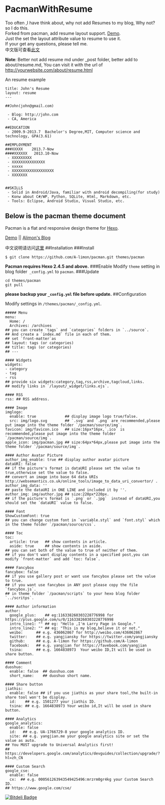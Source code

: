 # PacmanWithResume
Too often ,I have think about, why not add Resumes to my blog, Why not? so I do this.  
Forked from pacman, add resume layout support. [Demo](http://waylife.github.io/about/resume-en.html).    
Just the set the layout attribute value to resume to use it.   
If your get any questions, please tell me.   
中文版可查看[此文](http://waylife.github.io/2015/01/02/add-resume-type-to-hexo-under-pacman-theme/)

**Note**: Better not add resume md under _post folder, better add to about/resume.md, You can visit it with the url of http://yourwebsite.com/about/resume.html     
  
An resume example 

```
title: John's Resume  
layout: resume
---

##John(john@gmail.com)

 - Blog: http://john.com
 - CA, America

##EDUCATION
 - 2009.9-2013.7  Bachelor's Degree,MIT, Computer science and technology, GPA(3.61)

##EMPLOYMENT
###XXXXX    2013.7-Now
####XXXXXX   2013.10-Now
 - XXXXXXXXX
 - XXXXXXXXXXXXXXX
 - xxxxx
 - XXXXXXXXXXXXXXXXXXX
 - XXXXXXX


##SKILLS
 - Solid in Android/Java, familiar with android decompiling(for study)
 - Konw about C#/WP, Python, SQLite, Html, Markdown, etc.
 - Tools: Eclipse, Android Studio, Visual Studio, etc.

```
Below is the pacman theme document 
---

Pacman is a flat and responsive design theme for [Hexo](http://hexo.io).

[Demo](http://A-limon.github.io/pacman) || [Alimon's Blog](http://yangjian.me)

中文说明请访问[这里](http://A-limon.github.io/pacman/hello/introducing-pacman-theme/)
##Installation
###Install
```
$ git clone https://github.com/A-limon/pacman.git themes/pacman
```
**Pacman requires Hexo 2.4.5 and above.** 
###Enable
Modify `theme` setting in blog folder` _config.yml` to `pacman`.
###Update
```
cd themes/pacman
git pull
```
**please backup your `_config.yml` file before update.** 
##Configuration

Modify settings in  `/themes/pacman/_config.yml`.

```
##### Menu
menu:
  Home: /
  Archives: /archives
## you can create `tags` and `categories` folders in `../source`.
## And create a `index.md` file in each of them.
## set `front-matter`as
## layout: tags (or categories)
## title: tags (or categories)
## ---

#### Widgets
widgets: 
- category
- tag
- rss
## provide six widgets:category,tag,rss,archive,tagcloud,links.
## modify links in `/layout/_widget/links.ejs`.

#### RSS
rss: ## RSS address.

#### Image
imglogo:
  enable: true             ## display image logo true/false.
  src: img/logo.svg        ## `.svg` and `.png` are recommended,please put image into the theme folder `/pacman/source/img`.
favicon: img/favicon.ico   ## size:16px*16px,`.ico` is recommended,please put image into the theme folder `/pacman/source/img`.     
apple_icon: img/pacman.jpg ## size:64px*64px,please put image into the theme folder `/pacman/source/img`.

#### Author Avatar Picture
author_img_enable: true ## display author avatar picture
dataURI: false
## if the picture's format is dataURI please set the value to true,otherwise set the value to false.
## convert an image into base 64 data URIs http://websemantics.co.uk/online_tools/image_to_data_uri_convertor/ .
author_img_data: ''
## paste the dataURI in ONE LINE and included it by ''.
author_img: img/author.jpg ## size:220px*220px.
## if the picture's format is `.png` or `.jpg`  instead of dataURI,you should set the `dataURI` value to false.

#### Font
ShowCustomFont: true  
## you can change custom font in `variable.styl` and `font.styl` which in the theme folder `/pacman/source/css`.

#### Toc
toc:
  article: true   ## show contents in article.
  aside: true     ## show contents in aside.
## you can set both of the value to true of neither of them.
## if you don't want display contents in a specified post,you can modify `front-matter` and add `toc: false`.

#### Fancybox
fancybox: false 
## if you use gallery post or want use fancybox please set the value to true.
## if you want use fancybox in ANY post please copy the file `fancybox.js`.
## in theme folder `/pacman/scripts` to your hexo blog folder `../scritps`.

#### Author information
author:
  google_plus:    ## eg:116338260303228776998 for https://plus.google.com/u/0/116338260303228776998
  intro_line1: "" ## eg: "Hello ,I'm Larry Page in Google."
  intro_line2: "" ## eg: "This is my blog,believe it or not."
  weibo:      ## e.g. 436062867 for http://weibo.com/436062867
  twitter:    ## e.g. yangjiansky for https://twitter.com/yangjiansky
  github:     ## e.g. A-limon for https://github.com/A-limon
  facebook:   ## e.g. yangjian for https://favebook.com/yangjian
  tsina:      ## e.g. 1664838973  Your weibo ID,It will be used in share button.

#### Comment
duoshuo: 
  enable: false  ## duoshuo.com
  short_name:    ## duoshuo short name.

#### Share button
jiathis:
  enable: false ## if you use jiathis as your share tool,the built-in share tool won't be display.
  id:    ## e.g. 1501277 your jiathis ID. 
  tsina: ## e.g. 1664838973 Your weibo id,It will be used in share button.

#### Analytics
google_analytics:
  enable: false
  id:   ## e.g. UA-1766729-8 your google analytics ID.
  site: ## e.g. yangjian.me your google analytics site or set the value as auto.
## You MUST upgrade to Universal Analytics first!
## https://developers.google.com/analytics/devguides/collection/upgrade/?hl=zh_CN

#### Custom Search
google_cse: 
  enable: false
  cx:  ## e.g. 000561263943549425496:mrzrm0gr4kg your Custom Search ID.
## https://www.google.com/cse/
```




[![Bitdeli Badge](https://d2weczhvl823v0.cloudfront.net/A-limon/pacman/trend.png)](https://bitdeli.com/free "Bitdeli Badge")

